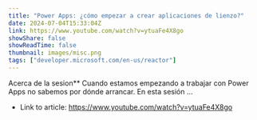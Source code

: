 ```yaml
---
title: "Power Apps: ¿cómo empezar a crear aplicaciones de lienzo?"
date: 2024-07-04T15:33:04Z
link: https://www.youtube.com/watch?v=ytuaFe4X8go
showShare: false
showReadTime: false
thumbnail: images/misc.png
tags: ["developer.microsoft.com/en-us/reactor"]
---
```

Acerca de la sesion** Cuando estamos empezando a trabajar con Power Apps no sabemos por dónde arrancar. En esta sesión ...

- Link to article: https://www.youtube.com/watch?v=ytuaFe4X8go